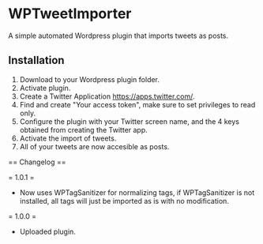 # WPTweetImporter

A simple automated Wordpress plugin that imports tweets as posts.

## Installation

1. Download to your Wordpress plugin folder.
2. Activate plugin.
3. Create a Twitter Application https://apps.twitter.com/.
4. Find and create "Your access token", make sure to set privileges to read only.
5. Configure the plugin with your Twitter screen name, and the 4 keys obtained from creating the Twitter app.
6. Activate the import of tweets.
7. All of your tweets are now accesible as posts.

== Changelog ==

= 1.0.1 =
* Now uses WPTagSanitizer for normalizing tags, if WPTagSanitizer is not installed, all tags will just be imported as is with no modification.

= 1.0.0 =
* Uploaded plugin.